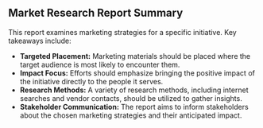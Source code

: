 ## Market Research Report Summary 

This report examines marketing strategies for a specific initiative.  Key takeaways include:

* **Targeted Placement:** Marketing materials should be placed where the target audience is most likely to encounter them.
* **Impact Focus:**  Efforts should emphasize bringing the positive impact of the initiative directly to the people it serves.
* **Research Methods:**  A variety of research methods, including internet searches and vendor contacts, should be utilized to gather insights.
* **Stakeholder Communication:** The report aims to inform stakeholders about the chosen marketing strategies and their anticipated impact.